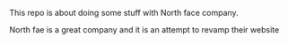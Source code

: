 This repo is about doing some stuff with North face company.

North fae is a great company and it is an attempt to revamp their website
